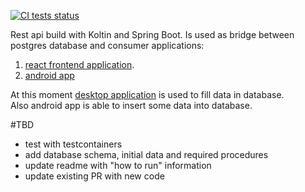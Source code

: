 [![CI tests status](https://github.com/staniakm/homeBudgetKotlinApi/actions/workflows/maven.yml/badge.svg)](https://github.com/staniakm/homeBudgetKotlinApi/actions/workflows/maven.yml)

Rest api build with Koltin and Spring Boot. Is used as bridge between postgres database and consumer applications:   
1. [react frontend application](https://github.com/staniakm/homeBudgetReact).     
2. [android app](https://github.com/staniakm/android_budget_app)


At this moment [desktop application](https://github.com/staniakm/HomeBudgetApp) is used to fill data in database.    
Also android app is able to insert some data into database.


#TBD
- test with testcontainers
- add database schema, initial data and required procedures
- update readme with "how to run" information
- update existing PR with new code
